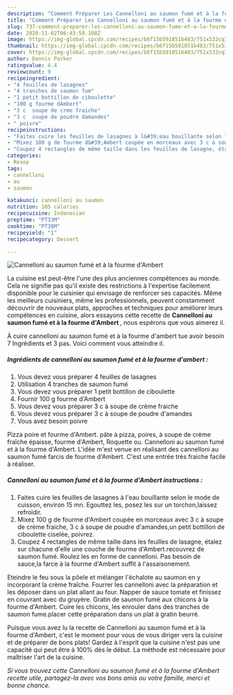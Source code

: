 ```yaml
---
description: "Comment Préparer Les Cannelloni au saumon fumé et à la fourme d&amp;#39;Ambert"
title: "Comment Préparer Les Cannelloni au saumon fumé et à la fourme d&amp;#39;Ambert"
slug: 737-comment-preparer-les-cannelloni-au-saumon-fume-et-a-la-fourme-d-and-39-ambert
date: 2020-11-02T06:43:59.108Z
image: https://img-global.cpcdn.com/recipes/b6f15b591851b483/751x532cq70/cannelloni-au-saumon-fume-et-a-la-fourme-dambert-photo-principale-de-la-recette.jpg
thumbnail: https://img-global.cpcdn.com/recipes/b6f15b591851b483/751x532cq70/cannelloni-au-saumon-fume-et-a-la-fourme-dambert-photo-principale-de-la-recette.jpg
cover: https://img-global.cpcdn.com/recipes/b6f15b591851b483/751x532cq70/cannelloni-au-saumon-fume-et-a-la-fourme-dambert-photo-principale-de-la-recette.jpg
author: Dennis Parker
ratingvalue: 4.4
reviewcount: 9
recipeingredient:
- "4 feuilles de lasagnes"
- "4 tranches de saumon fum"
- "1 petit bottillon de ciboulette"
- "100 g fourme dAmbert"
- "3 c  soupe de crme fraiche"
- "3 c  soupe de poudre damandes"
- " poivre"
recipeinstructions:
- "Faites cuire les feuilles de lasagnes à l&#39;eau bouillante selon le mode de cuisson, environ 15 mn. Egouttez les, posez les sur un torchon,laissez refroidir."
- "Mixez 100 g de fourme d&#39;Ambert coupée en morceaux avec 3 c à soupe de crème fraiche, 3 c à soupe de poudre d&#39;amandes,un petit bottillon de ciboulette ciselée, poivrez."
- "Coupez 4 rectangles de même taille dans les feuilles de lasagne, étalez sur chacune d&#39;elle une couche de fourme d&#39;Ambert.recouvrez de saumon fumé. Roulez les en forme de cannelloni. Pas besoin de sauce,la farce à la fourme d&#39;Ambert suffit à l&#39;assaisonement."
categories:
- Resep
tags:
- cannelloni
- au
- saumon

katakunci: cannelloni au saumon 
nutrition: 105 calories
recipecuisine: Indonesian
preptime: "PT33M"
cooktime: "PT38M"
recipeyield: "1"
recipecategory: Dessert

---
```



![Cannelloni au saumon fumé et à la fourme d&#39;Ambert](https://img-global.cpcdn.com/recipes/b6f15b591851b483/751x532cq70/cannelloni-au-saumon-fume-et-a-la-fourme-dambert-photo-principale-de-la-recette.jpg)

La cuisine est peut-être l'une des plus anciennes compétences au monde. Cela ne signifie pas qu'il existe des restrictions à l'expertise facilement disponible pour le cuisinier qui envisage de renforcer ses capacités. Même les meilleurs cuisiniers, même les professionnels, peuvent constamment découvrir de nouveaux plats, approches et techniques pour améliorer leurs compétences en cuisine, alors essayons cette recette de <strong> Cannelloni au saumon fumé et à la fourme d&#39;Ambert </strong>, nous espérons que vous aimerez il.

<!--inarticleads1-->

À cuire cannelloni au saumon fumé et à la fourme d&#39;ambert tue avoir besoin 7 Ingrédients et 3 pas. Voici comment vous atteindre il.

##### Ingrédients de cannelloni au saumon fumé et à la fourme d&#39;ambert :

1. Vous devez vous préparer 4 feuilles de lasagnes
1. Utilisation 4 tranches de saumon fumé
1. Vous devez vous préparer 1 petit bottillon de ciboulette
1. Fournir 100 g fourme d&#39;Ambert
1. Vous devez vous préparer 3 c à soupe de crème fraiche
1. Vous devez vous préparer 3 c à soupe de poudre d&#39;amandes
1. Vous avez besoin  poivre


Pizza poire et fourme d&#39;Ambert. pâte à pizza, poires, à soupe de crème fraîche épaisse, fourme d&#39;Ambert, Roquette ou. Cannelloni au saumon fumé et à la fourme d&#39;Ambert. L&#39;idée m&#39;est venue en réalisant des cannelloni au saumon fumé farcis de fourme d&#39;Ambert. C&#39;est une entrée très fraiche facile à réaliser. 

<!--inarticleads2-->

##### Cannelloni au saumon fumé et à la fourme d&#39;Ambert instructions :

1. Faites cuire les feuilles de lasagnes à l&#39;eau bouillante selon le mode de cuisson, environ 15 mn. Egouttez les, posez les sur un torchon,laissez refroidir.
1. Mixez 100 g de fourme d&#39;Ambert coupée en morceaux avec 3 c à soupe de crème fraiche, 3 c à soupe de poudre d&#39;amandes,un petit bottillon de ciboulette ciselée, poivrez.
1. Coupez 4 rectangles de même taille dans les feuilles de lasagne, étalez sur chacune d&#39;elle une couche de fourme d&#39;Ambert.recouvrez de saumon fumé. Roulez les en forme de cannelloni. Pas besoin de sauce,la farce à la fourme d&#39;Ambert suffit à l&#39;assaisonement.


Eteindre le feu sous la pôele et mélanger l&#39;échalote au saumon en y incorporant la crème fraîche. Fourrer les cannelloni avec la préparation et les déposer dans un plat allant au four. Napper de sauce tomate et finissez en couvrant avec du gruyère. Gratin de saumon fumé aux chicons à la fourme d&#39;Ambert. Cuire les chicons, les enrouler dans des tranches de saumon fume.placer cette préparation dans un plat à gratin beurré. 

<!--inarticleads1-->

<p>
Puisque vous avez lu la recette de Cannelloni au saumon fumé et à la fourme d&#39;Ambert, c'est le moment pour vous de vous diriger vers la cuisine et de préparer de bons plats! Gardez à l'esprit que la cuisine n'est pas une capacité qui peut être à 100% dès le début. La méthode est nécessaire pour maîtriser l'art de la cuisine.
</p>

<p>
<i>Si vous trouvez cette Cannelloni au saumon fumé et à la fourme d&#39;Ambert recette utile, partagez-la avec vos bons amis ou votre famille, merci et bonne chance.</i>
</p>
